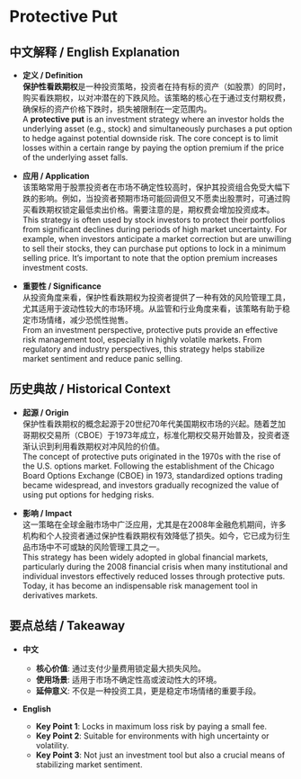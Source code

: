 # Protective Put

## 中文解释 / English Explanation

* **定义 / Definition**  
  **保护性看跌期权**是一种投资策略，投资者在持有标的资产（如股票）的同时，购买看跌期权，以对冲潜在的下跌风险。该策略的核心在于通过支付期权费，确保标的资产价格下跌时，损失被限制在一定范围内。  
  A **protective put** is an investment strategy where an investor holds the underlying asset (e.g., stock) and simultaneously purchases a put option to hedge against potential downside risk. The core concept is to limit losses within a certain range by paying the option premium if the price of the underlying asset falls.

* **应用 / Application**  
  该策略常用于股票投资者在市场不确定性较高时，保护其投资组合免受大幅下跌的影响。例如，当投资者预期市场可能回调但又不愿卖出股票时，可通过购买看跌期权锁定最低卖出价格。需要注意的是，期权费会增加投资成本。  
  This strategy is often used by stock investors to protect their portfolios from significant declines during periods of high market uncertainty. For example, when investors anticipate a market correction but are unwilling to sell their stocks, they can purchase put options to lock in a minimum selling price. It’s important to note that the option premium increases investment costs.

* **重要性 / Significance**  
  从投资角度来看，保护性看跌期权为投资者提供了一种有效的风险管理工具，尤其适用于波动性较大的市场环境。从监管和行业角度来看，该策略有助于稳定市场情绪，减少恐慌性抛售。  
  From an investment perspective, protective puts provide an effective risk management tool, especially in highly volatile markets. From regulatory and industry perspectives, this strategy helps stabilize market sentiment and reduce panic selling.

## 历史典故 / Historical Context

* **起源 / Origin**  
  保护性看跌期权的概念起源于20世纪70年代美国期权市场的兴起。随着芝加哥期权交易所（CBOE）于1973年成立，标准化期权交易开始普及，投资者逐渐认识到利用看跌期权对冲风险的价值。  
  The concept of protective puts originated in the 1970s with the rise of the U.S. options market. Following the establishment of the Chicago Board Options Exchange (CBOE) in 1973, standardized options trading became widespread, and investors gradually recognized the value of using put options for hedging risks.

* **影响 / Impact**  
  这一策略在全球金融市场中广泛应用，尤其是在2008年金融危机期间，许多机构和个人投资者通过保护性看跌期权有效降低了损失。如今，它已成为衍生品市场中不可或缺的风险管理工具之一。  
  This strategy has been widely adopted in global financial markets, particularly during the 2008 financial crisis when many institutional and individual investors effectively reduced losses through protective puts. Today, it has become an indispensable risk management tool in derivatives markets.

## 要点总结 / Takeaway

* **中文**  
  - **核心价值**: 通过支付少量费用锁定最大损失风险。  
  - **使用场景**: 适用于市场不确定性高或波动性大的环境。  
  - **延伸意义**: 不仅是一种投资工具，更是稳定市场情绪的重要手段。

* **English**  
  - **Key Point 1**: Locks in maximum loss risk by paying a small fee.  
  - **Key Point 2**: Suitable for environments with high uncertainty or volatility.  
  - **Key Point 3**: Not just an investment tool but also a crucial means of stabilizing market sentiment.